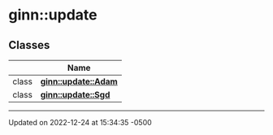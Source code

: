 # ginn::update


## Classes

<span class="api-table">

|                | Name           |
| -------------- | -------------- |
| class | **[ginn::update::Adam](api/Classes/classginn_1_1update_1_1_adam.md)**  |
| class | **[ginn::update::Sgd](api/Classes/classginn_1_1update_1_1_sgd.md)**  |


</span>






-------------------------------

Updated on 2022-12-24 at 15:34:35 -0500